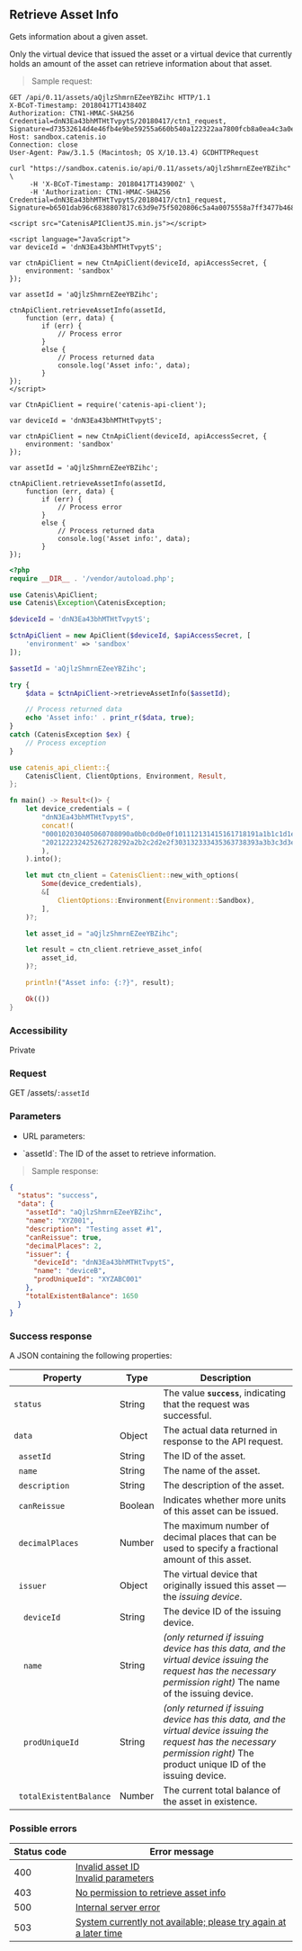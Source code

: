 ## Retrieve Asset Info

Gets information about a given asset.

<aside class="notice">
Only the virtual device that issued the asset or a virtual device that currently holds an amount of the asset
can retrieve information about that asset.
</aside>

> Sample request:

```http--raw
GET /api/0.11/assets/aQjlzShmrnEZeeYBZihc HTTP/1.1
X-BCoT-Timestamp: 20180417T143840Z
Authorization: CTN1-HMAC-SHA256 Credential=dnN3Ea43bhMTHtTvpytS/20180417/ctn1_request, Signature=d73532614d4e46fb4e9be59255a660b540a122322aa7800fcb8a0ea4c3a0e40a
Host: sandbox.catenis.io
Connection: close
User-Agent: Paw/3.1.5 (Macintosh; OS X/10.13.4) GCDHTTPRequest
```

```shell
curl "https://sandbox.catenis.io/api/0.11/assets/aQjlzShmrnEZeeYBZihc" \
     -H 'X-BCoT-Timestamp: 20180417T143900Z' \
     -H 'Authorization: CTN1-HMAC-SHA256 Credential=dnN3Ea43bhMTHtTvpytS/20180417/ctn1_request, Signature=b6501dab96c6838807817c63d9e75f5020806c5a4a0075558a7ff3477b468a1a'
```

```html--javascript
<script src="CatenisAPIClientJS.min.js"></script>

<script language="JavaScript">
var deviceId = 'dnN3Ea43bhMTHtTvpytS';

var ctnApiClient = new CtnApiClient(deviceId, apiAccessSecret, {
    environment: 'sandbox'
});

var assetId = 'aQjlzShmrnEZeeYBZihc';

ctnApiClient.retrieveAssetInfo(assetId,
    function (err, data) {
        if (err) {
            // Process error
        }
        else {
            // Process returned data
            console.log('Asset info:', data);
        }
});
</script>
```

```javascript--node
var CtnApiClient = require('catenis-api-client');

var deviceId = 'dnN3Ea43bhMTHtTvpytS';

var ctnApiClient = new CtnApiClient(deviceId, apiAccessSecret, {
    environment: 'sandbox'
});

var assetId = 'aQjlzShmrnEZeeYBZihc';

ctnApiClient.retrieveAssetInfo(assetId,
    function (err, data) {
        if (err) {
            // Process error
        }
        else {
            // Process returned data
            console.log('Asset info:', data);
        }
});
```

```php
<?php
require __DIR__ . '/vendor/autoload.php';

use Catenis\ApiClient;
use Catenis\Exception\CatenisException;

$deviceId = 'dnN3Ea43bhMTHtTvpytS';

$ctnApiClient = new ApiClient($deviceId, $apiAccessSecret, [
    'environment' => 'sandbox'
]);

$assetId = 'aQjlzShmrnEZeeYBZihc';

try {
    $data = $ctnApiClient->retrieveAssetInfo($assetId);

    // Process returned data
    echo 'Asset info:' . print_r($data, true);
}
catch (CatenisException $ex) {
    // Process exception
}
```

```rust
use catenis_api_client::{
    CatenisClient, ClientOptions, Environment, Result,
};

fn main() -> Result<()> {
    let device_credentials = (
        "dnN3Ea43bhMTHtTvpytS",
        concat!(
        "000102030405060708090a0b0c0d0e0f101112131415161718191a1b1c1d1e1f",
        "202122232425262728292a2b2c2d2e2f303132333435363738393a3b3c3d3e3f",
        ),
    ).into();

    let mut ctn_client = CatenisClient::new_with_options(
        Some(device_credentials),
        &[
            ClientOptions::Environment(Environment::Sandbox),
        ],
    )?;

    let asset_id = "aQjlzShmrnEZeeYBZihc";

    let result = ctn_client.retrieve_asset_info(
        asset_id,
    )?;

    println!("Asset info: {:?}", result);

    Ok(())
}
```

### Accessibility

Private

### Request

GET /assets/`:assetId`

### Parameters

<!-- Note: we are not using the native markdown list feature for the second level items because the generated
        HTML has no space to the following first level item -->
- URL parameters:
<ul class="parameterList">
  <li>`assetId`: The ID of the asset to retrieve information.</li>
</ul>

> Sample response:

```json
{
  "status": "success",
  "data": {
    "assetId": "aQjlzShmrnEZeeYBZihc",
    "name": "XYZ001",
    "description": "Testing asset #1",
    "canReissue": true,
    "decimalPlaces": 2,
    "issuer": {
      "deviceId": "dnN3Ea43bhMTHtTvpytS",
      "name": "deviceB",
      "prodUniqueId": "XYZABC001"
    },
    "totalExistentBalance": 1650
  }
}
```

### Success response

A JSON containing the following properties:

| Property | Type | Description |
| -------- | ---- | ----------- |
| `status` | String | The value **`success`**, indicating that the request was successful. |
| `data` | Object | The actual data returned in response to the API request. |
| &nbsp;&nbsp;`assetId` | String | The ID of the asset. |
| &nbsp;&nbsp;`name` | String | The name of the asset. |
| &nbsp;&nbsp;`description` | String | The description of the asset. |
| &nbsp;&nbsp;`canReissue` | Boolean | Indicates whether more units of this asset can be issued. |
| &nbsp;&nbsp;`decimalPlaces` | Number | The maximum number of decimal places that can be used to specify a fractional amount of this asset. |
| &nbsp;&nbsp;`issuer` | Object | The virtual device that originally issued this asset — the *issuing device*. |
| &nbsp;&nbsp;&nbsp;&nbsp;`deviceId` | String | The device ID of the issuing device. |
| &nbsp;&nbsp;&nbsp;&nbsp;`name` | String | *(only returned if issuing device has this data, and the virtual device issuing the request has the necessary permission right)* The name of the issuing device. |
| &nbsp;&nbsp;&nbsp;&nbsp;`prodUniqueId` | String | *(only returned if issuing device has this data, and the virtual device issuing the request has the necessary permission right)* The product unique ID of the issuing device. |
| &nbsp;&nbsp;`totalExistentBalance` | Number | The current total balance of the asset in existence. |

### Possible errors

| Status&nbsp;code | Error&nbsp;message |
| ----------- | ------------- |
| 400 | <a href="#error_msg_105">Invalid asset ID</a><br><a href="#error_msg_130">Invalid parameters</a> |
| 403 | <a href="#error_msg_187">No permission to retrieve asset info</a> |
| 500 | <a href="#error_msg_100">Internal server error</a> |
| 503 | <a href="#error_msg_220">System currently not available; please try again at a later time</a> |
